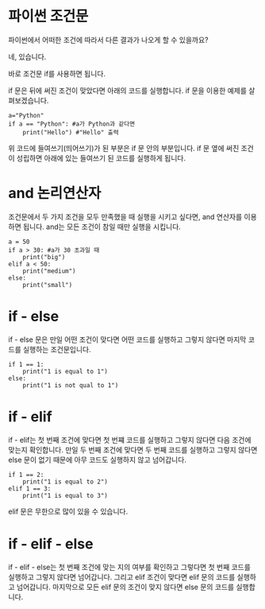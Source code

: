 # 파이썬 조건문

파이썬에서 어떠한 조건에 따라서 다른 결과가 나오게 할 수 있을까요?

네, 있습니다.

바로 조건문 if를 사용하면 됩니다.

if 문은 뒤에 써진 조건이 맞았다면 아래의 코드를 실행합니다. if 문을 이용한 예제를 살펴보겠습니다.

```
a="Python"
if a == "Python": #a가 Python과 같다면
	print("Hello") #"Hello" 출력
```

위 코드에 들여쓰기(띄어쓰기)가 된 부분은 if 문 안의 부분입니다. if 문 옆에 써진 조건이 성립하면 아래에 있는 들여쓰기 된 코드를 실행하게 됩니다.

# and 논리연산자

조건문에서 두 가지 조건을 모두 만족했을 때 실행을 시키고 싶다면, and 연산자를 이용하면 됩니다. and는 모든 조건이 참일 때만 실행을 시킵니다.

```
a = 50
if a > 30: #a가 30 초과일 때
	print("big")
elif a < 50:
	print("medium")
else:
	print("small")
```

# if - else

if - else 문은 만일 어떤 조건이 맞다면 어떤 코드를 실행하고 그렇지 않다면 마지막 코드를 실행하는 조건문입니다.

```
if 1 == 1:
	print("1 is equal to 1")
else:
	print("1 is not qual to 1")
```

# if - elif

if - elif는 첫 번째 조건에 맞다면 첫 번쨰 코드를 실행하고 그렇지 않다면 다음 조건에 맞는지 확인합니다. 만일 두 번째 조건에 맞다면 두 번째 코드를 실행하고 그렇지 않다면 else 문이 없기 때문에 아무 코드도 실행하지 않고 넘어갑니다.

```
if 1 == 2:
	print("1 is equal to 2")
elif 1 == 3:
	print("1 is equal to 3")
```

elif 문은 무한으로 많이 있을 수 있습니다.

# if - elif - else

if - elif - else는 첫 번째 조건에 맞는 지의 여부를 확인하고 그렇다면 첫 번째 코드를 실행하고 그렇지 않다면 넘어갑니다. 그리고 elif 조건이 맞다면 elif 문의 코드를 실행하고 넘어갑니다. 마지막으로 모든 elif 문의 조건이 맞지 않다면 else 문의 코드를 실행합니다.
